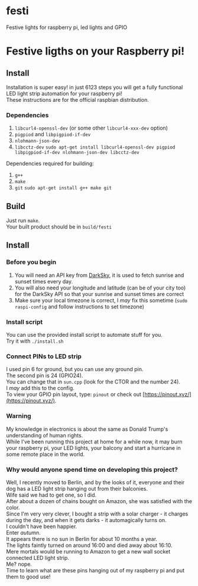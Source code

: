 # festi
Festive lights for raspberry pi, led lights and GPIO

# Festive ligths on your Raspberry pi!

## Install

Installation is super easy! in just 6123 steps you will get a fully functional LED light strip automation for your raspberry pi!  
These instructions are for the official raspbian distribution.  

### Dependencies

1. `libcurl4-openssl-dev` (or some other `libcurl4-xxx-dev` option)
1. `pigpiod` and `libpigpiod-if-dev`
1. `nlohmann-json-dev`
1. `libcctz-dev`
`sudo apt-get install libcurl4-openssl-dev pigpiod libpigpiod-if-dev nlohmann-json-dev libcctz-dev`

Dependencies required for building:  

1. `g++`
1. `make`
1. `git`
`sudo apt-get install g++ make git`

## Build

Just run `make`.  
Your built product should be in `build/festi`  

## Install

### Before you begin

1. You will need an API key from [DarkSky](https://darksky.net/dev), it is used to fetch sunrise and sunset times every day.
1. You will also need your longitude and latitude (can be of your city too) for the DarkSky API so that your sunrise and sunset times are correct
1. Make sure your local timezone is correct, I _may_ fix this sometime (`sudo raspi-config` and follow instructions to set timezone)

### Install script

You can use the provided install script to automate stuff for you.  
Try it with `./install.sh`  

### Connect PINs to LED strip

I used pin 6 for ground, but you can use any ground pin.  
The second pin is 24 (GPIO24).  
You can change that in `sun.cpp` (look for the CTOR and the number 24).  
I _may_ add this to the config.  
To view your GPIO pin layout, type: `pinout` or check out [https://pinout.xyz/](https://pinout.xyz/).

### Warning

My knowledge in electronics is about the same as Donald Trump's understanding of human rights.  
While I've been running this project at home for a while now, it may burn your raspberry pi, your LED lights, your balcony and start a hurricane in some remote place in the world.

### Why would anyone spend time on developing this project?

Well, I recently moved to Berlin, and by the looks of it, everyone and their dog has a LED light strip hanging out from their balconies.  
Wife said we had to get one, so I did.  
After about a dozen of chains bought on Amazon, she was satisfied with the color.  
Since I'm very very clever, I bought a strip with a solar charger - it charges during the day, and when it gets darks - it automagically turns on.  
I couldn't have been happier.  
Enter _autumn_.  
It appears there is no sun in Berlin for about 10 months a year.  
The lights faintly turned on around 16:00 and died away about 16:10.  
Mere mortals would be running to Amazon to get a new wall socket connected LED light strip.  
Me? nope.  
Time to learn what are these pins hanging out of my raspberry pi and put them to good use!